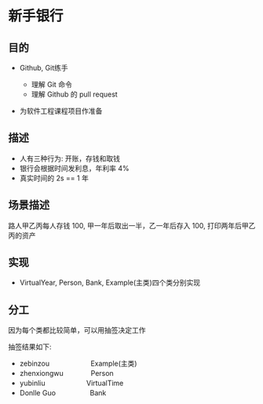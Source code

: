 ﻿# 新手银行

## 目的

- Github, Git练手
  + 理解 Git 命令
  + 理解 Github 的 pull request

- 为软件工程课程项目作准备

## 描述

- 人有三种行为: 开账，存钱和取钱
- 银行会根据时间发利息，年利率 4%
- 真实时间的 2s == 1 年

## 场景描述

路人甲乙丙每人存钱 100, 甲一年后取出一半，乙一年后存入 100, 打印两年后甲乙丙的资产

## 实现

- VirtualYear, Person, Bank, Example(主类)四个类分别实现

## 分工

因为每个类都比较简单，可以用抽签决定工作

抽签结果如下:
  - zebinzou　　　　　　Example(主类)
  - zhenxiongwu　　　　Person
  - yubinliu　　　　　　VirtualTime
  - Donlle Guo　　　　　Bank

